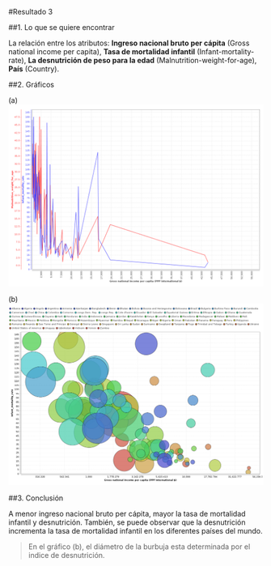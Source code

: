 #Resultado 3

##1. Lo que se quiere encontrar

La relación entre los atributos: **Ingreso nacional bruto per cápita** (Gross national income per capita), **Tasa de mortalidad infantil** (Infant-mortality-rate), **La desnutrición de peso para la edad** (Malnutrition-weight-for-age), **País** (Country).

##2. Gráficos

(a)
![Graf. 3](reporte_3a.png)

(b)
![Graf. 4](reporte_3b.png)

##3. Conclusión

A menor ingreso nacional bruto per cápita, mayor la tasa de mortalidad infantil y desnutrición. También, se puede observar que la desnutrición incrementa la tasa de mortalidad infantil en los diferentes países del mundo.

> En el gráfico (b), el diámetro de la burbuja esta determinada por el indice de desnutrición.


